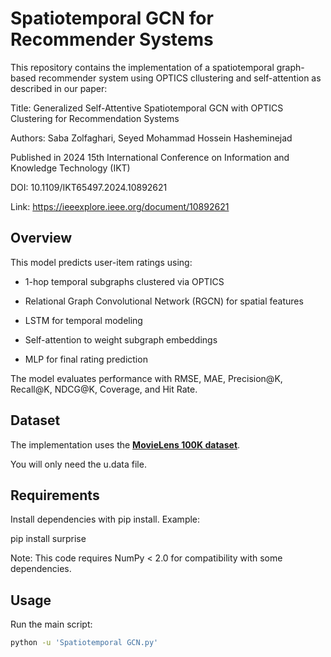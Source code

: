 # Spatiotemporal GCN for Recommender Systems

This repository contains the implementation of a spatiotemporal graph-based recommender system using OPTICS cllustering and self-attention as described in our paper:

Title: Generalized Self-Attentive Spatiotemporal GCN with OPTICS Clustering for Recommendation Systems

Authors: Saba Zolfaghari, Seyed Mohammad Hossein Hasheminejad

Published in 2024 15th International Conference on Information and Knowledge Technology (IKT)

DOI: 10.1109/IKT65497.2024.10892621

Link: https://ieeexplore.ieee.org/document/10892621

## Overview

This model predicts user-item ratings using:

- 1-hop temporal subgraphs clustered via OPTICS

- Relational Graph Convolutional Network (RGCN) for spatial features

- LSTM for temporal modeling

- Self-attention to weight subgraph embeddings

- MLP for final rating prediction

The model evaluates performance with RMSE, MAE, Precision@K, Recall@K, NDCG@K, Coverage, and Hit Rate.

## Dataset

The implementation uses the **[MovieLens 100K dataset](https://grouplens.org/datasets/movielens/100k/)**.

You will only need the u.data file.

## Requirements

Install dependencies with pip install. Example:

pip install surprise

Note: This code requires NumPy < 2.0 for compatibility with some dependencies.

## Usage

Run the main script:

```bash
python -u 'Spatiotemporal GCN.py'
